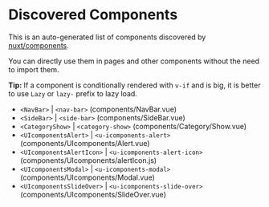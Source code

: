 # Discovered Components

This is an auto-generated list of components discovered by [nuxt/components](https://github.com/nuxt/components).

You can directly use them in pages and other components without the need to import them.

**Tip:** If a component is conditionally rendered with `v-if` and is big, it is better to use `Lazy` or `lazy-` prefix to lazy load.

- `<NavBar>` | `<nav-bar>` (components/NavBar.vue)
- `<SideBar>` | `<side-bar>` (components/SideBar.vue)
- `<CategoryShow>` | `<category-show>` (components/Category/Show.vue)
- `<UIcomponentsAlert>` | `<u-icomponents-alert>` (components/UIcomponents/Alert.vue)
- `<UIcomponentsAlertIcon>` | `<u-icomponents-alert-icon>` (components/UIcomponents/alertIcon.js)
- `<UIcomponentsModal>` | `<u-icomponents-modal>` (components/UIcomponents/Modal.vue)
- `<UIcomponentsSlideOver>` | `<u-icomponents-slide-over>` (components/UIcomponents/SlideOver.vue)
